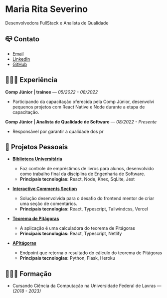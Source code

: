 # Maria Rita Severino
Desenvolvedora FullStack e Analista de Qualidade

## 📪 Contato

- [Email](mailto:mariarsseverino@gmail.com)
- [LinkedIn](https://www.linkedin.com/in/mariasseverino/)
- [GitHub](https://github.com/mariaseverino) 

## 👩🏽‍💻 Experiência

**Comp Júnior | trainee** — *05/2022 - 08/2022*

- Participando da capacitação oferecida pela Comp Júnior, desenvolvi pequenos projetos com React Native e Node durante a etapa de capacitação.

**Comp Júnior | Analista de Qualidade de Software** — *08/2022 - Presente*

- Responsável por garantir a qualidade dos pr

## 📌 Projetos Pessoais

- **[Biblioteca Universitária](https://github.com/mariaseverino/projeto-final)** 
  - Faz controle de empréstimos de livros para alunos, desenvolvido como trabalho final da disciplina de Engenharia de Software. 
  - **Principais tecnologias:** React, Node, Knex, SqLite, Jest

- **[Interactive Comments Section](https://github.com/mariaseverino/frontend-mentor-interactive-comments-section)**

  - Solução desenvolvida para o desafio do frontend mentor de criar uma seção de comentários.
  - **Principais tecnologias:** React, Typescript, Tailwindcss, Vercel

- **[Teorema de Pitágoras](https://github.com/mariaseverino/teorema-pitagoras)**

  - A aplicação é uma calculadora do teorema de Pitágoras
  - **Principais tecnologias:** React, Typescript, Netlify

- **[APItágoras](https://github.com/mariaseverino/apitagoras)**

  - Endpoint que retorna o resultado do cálculo do teorema de Pitágoras
  - **Principais tecnologias:** Python, Flask, Heroku

	
## 👩🏽‍🎓 Formação

- Cursando Ciência da Computação na Universidade Federal de Lavras — *(2018 - 2023)*
